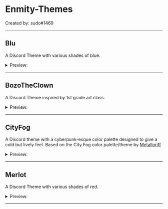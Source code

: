 # Enmity-Themes

Created by: sudo#1469

- - - -

## Blu
A Discord Theme with various shades of blue.

<details>
<summary>Preview: </summary>
![](.assets/images/blu.png)
</details>

- - - -

## BozoTheClown
A Discord Theme inspired by 1st grade art class.

<details>
<summary>Preview: </summary>
![](.assets/images/bozotheclown.png)
</details>

- - - -

## CityFog
A Discord theme with a cyberpunk-esque color palette designed to give a cold but lively feel.
Based on the City Fog color palette/theme by [Metalloriff](https://metalloriff.github.io/city-fog)

<details>
<summary>Preview: </summary>
![](.assets/images/cityfog.png)
</details>

- - - -

## Merlot
A Discord Theme with various shades of red.

<details>
<summary>Preview: </summary>
![](.assets/images/merlot.png)
</details>

- - - -
